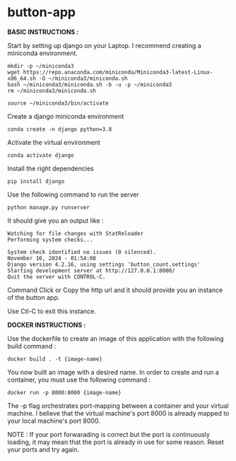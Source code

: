 # button-app

__BASIC INSTRUCTIONS :__

Start by setting up django on your Laptop. I recommend creating a miniconda environment.

    mkdir -p ~/miniconda3
    wget https://repo.anaconda.com/miniconda/Miniconda3-latest-Linux-x86_64.sh -O ~/miniconda3/miniconda.sh
    bash ~/miniconda3/miniconda.sh -b -u -p ~/miniconda3
    rm ~/miniconda3/miniconda.sh

    source ~/miniconda3/bin/activate

Create a django miniconda environment

    conda create -n django python=3.8

Activate the virtual environment

    conda activate django

Install the right dependencies

    pip install django

Use the following command to run the server

    python manage.py runserver

It should give you an output like : 

    Watching for file changes with StatReloader
    Performing system checks...

    System check identified no issues (0 silenced).
    November 16, 2024 - 01:54:08
    Django version 4.2.16, using settings 'button_count.settings'
    Starting development server at http://127.0.0.1:8000/
    Quit the server with CONTROL-C.

Command Click or Copy the http url and it should provide you an instance of the button app.

Use Ctl-C to exit this instance.


__DOCKER INSTRUCTIONS :__

Use the dockerfile to create an image of this application with the following build command : 

    docker build . -t {image-name}

You now built an image with a desired name. In order to create and run a container, you must use the following command : 

    docker run -p 8000:8000 {image-name}

The -p flag orchestrates port-mapping between a container and your virtual machine. I believe that the virtual machine's port 8000 is already mapped to your local machine's port 8000.

NOTE : If your port forwarading is correct but the port is continuously loading, it may mean that the port is already in use for some reason. Reset your ports and try again.
